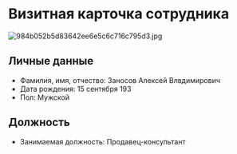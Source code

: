 # Визитная карточка сотрудника

![984b052b5d83642ee6e5c6c716c795d3.jpg](photo.jpg)

## Личные данные
- Фамилия, имя, отчество: Заносов Алексей Влвдимирович 
- Дата рождения: 15 сентября 193
- Пол: Мужской  

## Должность
- Занимаемая должность: Продавец-консультант
